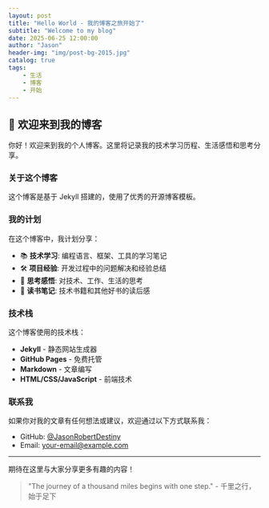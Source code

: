 ```yaml
---
layout: post
title: "Hello World - 我的博客之旅开始了"
subtitle: "Welcome to my blog"
date: 2025-06-25 12:00:00
author: "Jason"
header-img: "img/post-bg-2015.jpg"
catalog: true
tags:
    - 生活
    - 博客
    - 开始
---
```


## 🎉 欢迎来到我的博客

你好！欢迎来到我的个人博客。这里将记录我的技术学习历程、生活感悟和思考分享。

### 关于这个博客

这个博客是基于 Jekyll 搭建的，使用了优秀的开源博客模板。

### 我的计划

在这个博客中，我计划分享：

- 📚 **技术学习**: 编程语言、框架、工具的学习笔记
- 🛠️ **项目经验**: 开发过程中的问题解决和经验总结
- 💭 **思考感悟**: 对技术、工作、生活的思考
- 📖 **读书笔记**: 技术书籍和其他好书的读后感

### 技术栈

这个博客使用的技术栈：

- **Jekyll** - 静态网站生成器
- **GitHub Pages** - 免费托管
- **Markdown** - 文章编写
- **HTML/CSS/JavaScript** - 前端技术

### 联系我

如果你对我的文章有任何想法或建议，欢迎通过以下方式联系我：

- GitHub: [@JasonRobertDestiny](https://github.com/JasonRobertDestiny)
- Email: your-email@example.com

---

期待在这里与大家分享更多有趣的内容！

> "The journey of a thousand miles begins with one step." - 千里之行，始于足下
